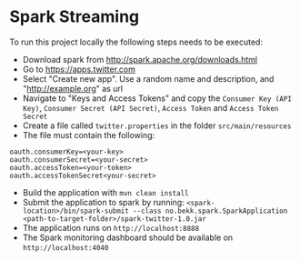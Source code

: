 # Spark Streaming

To run this project locally the following steps needs to be executed:

- Download spark from http://spark.apache.org/downloads.html
- Go to https://apps.twitter.com
- Select "Create new app". Use a random name and description, and "http://example.org" as url
- Navigate to "Keys and Access Tokens" and copy the `Consumer Key (API Key)`, `Consumer Secret (API Secret)`, `Access Token` and `Access Token Secret`
- Create a file called `twitter.properties` in the folder `src/main/resources`
- The file must contain the following:

```
oauth.consumerKey=<your-key>
oauth.consumerSecret=<your-secret>
oauth.accessToken=<your-token>
oauth.accessTokenSecret<your-secret>
```

- Build the application with `mvn clean install`
- Submit the application to spark by running: `<spark-location>/bin/spark-submit --class no.bekk.spark.SparkApplication <path-to-target-folder>/spark-twitter-1.0.jar`
- The application runs on `http://localhost:8888`
- The Spark monitoring dashboard should be available on `http://localhost:4040`
